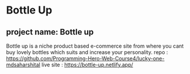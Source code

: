 # Bottle Up

## project name: Bottle up

Bottle up is a niche product based e-commerce site from where you cant buy lovely bottles which suits and increase your personality.
repo : https://github.com/Programming-Hero-Web-Course4/lucky-one-mdsaharshital
live site : https://bottle-up.netlify.app/
